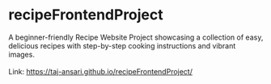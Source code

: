 # recipeFrontendProject
A beginner-friendly Recipe Website Project showcasing a collection of easy, delicious recipes with step-by-step cooking instructions and vibrant images.
<br>
<br>
Link: https://taj-ansari.github.io/recipeFrontendProject/

